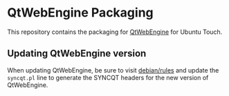 # QtWebEngine Packaging

This repository contains the packaging for [QtWebEngine](https://wiki.qt.io/QtWebEngine) for Ubuntu Touch.

## Updating QtWebEngine version

When updating QtWebEngine, be sure to visit [debian/rules](debian/rules) and update the `syncqt.pl` line to generate the SYNCQT headers for the new version of QtWebEngine.
